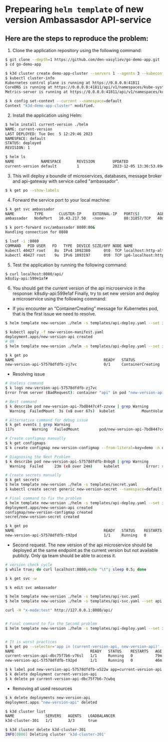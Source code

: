 #  Prepearing `helm template` of new version Ambassasdor API-service   

## Here are the steps to reproduce the problem:

1. Clone the application repository using the following command:
```sh
$ git clone --depth=1 https://github.com/den-vasyliev/go-demo-app.git
$ cd go-demo-app 

$ k3d cluster create demo-app-cluster --servers 1 --agents 3 --kubeconfig-update-default
$ kubectl cluster-info
Kubernetes control plane is running at https://0.0.0.0:41811
CoreDNS is running at https://0.0.0.0:41811/api/v1/namespaces/kube-system/services/kube-dns:dns/proxy
Metrics-server is running at https://0.0.0.0:41811/api/v1/namespaces/kube-system/services/https:metrics-server:https/proxy

$ k config set-context --current --namespace=default     
Context "k3d-demo-app-cluster" modified.
```
2. Install the application using Helm:
```sh
$ helm install current-version ./helm
NAME: current-version
LAST DEPLOYED: Tue Dec  5 12:29:46 2023
NAMESPACE: default
STATUS: deployed
REVISION: 1

$ helm ls
NAME            NAMESPACE       REVISION        UPDATED                                 STATUS          CHART           APP VERSION
current-version default         1               2023-12-05 13:36:53.894866152 +0200 EET deployed        helm-0.1.0      1.0    

```
3. This will deploy a boundle of microservices, databases, message broker and api-gateway with service called "ambassador".
```sh
$ k get po --show-labels  
```

4. Forward the service port to your local machine:

```sh
$ k get svc ambassador
NAME         TYPE       CLUSTER-IP     EXTERNAL-IP   PORT(S)        AGE
ambassador   NodePort   10.43.217.50   <none>        80:31857/TCP   40m

$ k port-forward svc/ambassador 8080:80&
Handling connection for 8080

$ lsof -i :8080
COMMAND   PID USER   FD   TYPE  DEVICE SIZE/OFF NODE NAME
kubectl 40427 root    8u  IPv4 1092380      0t0  TCP localhost:http-alt (LISTEN)
kubectl 40427 root    9u  IPv6 1093197      0t0  TCP ip6-localhost:http-alt (LISTEN)                                   
```

5. Test the application by running the following command:

```sh
$ curl localhost:8080/api/
k8sdiy-api:599e1af#     
```

6. You should get the current version of the api microservice in the response: k8sdiy-api:599e1af
Finally, try to set new version and deploy a microservice using the following command:

- If you encounter an "ContainerCreating" message for Kubernetes pod, that is the first issue we need to resolve.
```sh
$ helm template new-version ./helm -s templates/api-deploy.yaml --set image.tag=build-802e329 > new-version-manifest.yaml

$ kubectl apply -f new-version-manifest.yaml
deployment.apps/new-version-api created
# OR
$ helm template new-version ./helm -s templates/api-deploy.yaml --set image.tag=build-802e329 | kubectl apply -f  new-version-manifest.yaml

$ k get po                                                                                                      
NAME                                        READY   STATUS              RESTARTS   AGE
new-version-api-57578dfdfb-zj7vc            0/1     ContainerCreating   0          4m30s
```

- Resolving issue 

```sh
# Useless command
$ k logs new-version-api-57578dfdfb-zj7vc 
Error from server (BadRequest): container "api" in pod "new-version-api-57578dfdfb-zj7vc" is waiting to start: ContainerCreating

# Best command
$ k describe pod new-version-api-7bd8447c4f-zzvxw | grep Warning
  Warning  FailedMount  3s (x8 over 67s)  kubelet            MountVolume.SetUp failed for volume "data" : configmap "new-version-configmap" not found

# Alternative command for debug issue
$ k get events | grep Warning
117s        Warning   FailedMount         pod/new-version-api-7bd8447c4f-zzvxw             MountVolume.SetUp failed for volume "data" : configmap "new-version-configmap" not found

# Create configmap manually 
$ k get configmaps
$ k create configmap new-version-configmap --from-literal=key=demo -n default

# Diagnosing the Next Problem
$ k describe pod new-version-api-57578dfdfb-8nbg8 | grep Warning
  Warning  Failed     23m (x8 over 24m)     kubelet            Error: secret "new-version-secret" not found

# Create secrets manually 
$ k get secrets 
$ helm template new-version ./helm -s templates/secret.yaml 
$ kubectl create secret generic new-version-secret --namespace=default --from-literal=license=MTIzNDU=

# Final command to fix the problem
$ helm template new-version ./helm -s templates/api-deploy.yaml --set image.tag=build-802e329 -s templates/app-configmap.yaml -s templates/secret.yaml  | kubectl apply -f  new-version-manifest.yaml
deployment.apps/new-version-api created
configmap/new-version-configmap created
secret/new-version-secret created

$ k get po 
NAME                                        READY   STATUS    RESTARTS   AGE
new-version-api-57578dfdfb-t92pd            1/1     Running   0          47s
```

- Second request. The new version of the api microservice should be deployed at the same endpoint as the current version but not available publicly. Only qa team should be able to access it.
```sh
# version check cycle
$ while true; do curl localhost:8080;echo "\t"; sleep 0.5; done
```

```sh
$ k get svc -w 

$ k edit svc ambassador

$ helm template new-version ./helm -s templates/api-svc.yaml 
$ helm template new-version ./helm -s templates/api-svc.yaml --set api.canary=0 --set api.header=test | kubectl apply -f -

curl -H "x-mode:test" http://127.0.0.1:8080/api/


# Final command to fix the Second problem
$ helm template new-version ./helm -s templates/api-deploy.yaml --set image.tag=build-802e329 -s templates/app-configmap.yaml -s templates/secret.yaml -s templates/api-svc.yaml --set api.canary=0 --set api.header=test | kubectl apply -f  new-version-manifest.yaml


# It is worst practices
$ k get po --selector='app in (current-version-api, new-version-api)' -o wide --show-labels 
NAME                                  READY   STATUS    RESTARTS   AGE   IP          NODE                            NOMINATED NODE   READINESS GATES   LABELS
current-version-api-dbc75f7b6-v76sl   1/1     Running   0          79m   10.42.3.7   k3d-demo-app-cluster-server-0   <none>           <none>            app=current-version-api,pod-template-hash=dbc75f7b6,version=v4
new-version-api-57578dfdfb-t92pd      1/1     Running   0          46m   10.42.3.8   k3d-demo-app-cluster-server-0   <none>           <none>            app=new-version-api,pod-template-hash=57578dfdfb,version=v4

$ k label pod new-version-api-57578dfdfb-x522w app=current-version-api --overwrite=true
$ k delete deployment current-version-api
$ k delete po current-version-api-dbc75f7b6-7cwbq
```

- Removing all used resources
```sh
$ k delete deployments new-version-api 
deployment.apps "new-version-api" deleted

$ k3d cluster list
NAME              SERVERS   AGENTS   LOADBALANCER
k3d-cluster-301   1/1       3/3      true

$ k3d cluster delete k3d-cluster-301
INFO[0000] Deleting cluster 'k3d-cluster-301'           
```
